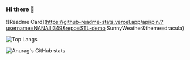 ### Hi there 👋

<!--
**NANAIII349/NANAIII349** is a ✨ _special_ ✨ repository because its `README.md` (this file) appears on your GitHub profile.

Here are some ideas to get you started:

- 🔭 I’m currently working on ...
- 🌱 I’m currently learning ...
- 👯 I’m looking to collaborate on ...
- 🤔 I’m looking for help with ...
- 💬 Ask me about ...
- 📫 How to reach me: ...
- 😄 Pronouns: ...
- ⚡ Fun fact: ...
![Anurag's GitHub stats](https://github-readme-stats.vercel.app/api?username=NANAIII349&show_icons=true&theme=dracula)
-->

![Readme Card](https://github-readme-stats.vercel.app/api/pin/?username=NANAIII349&repo=STL-demo SunnyWeather&theme=dracula)

![Top Langs](https://github-readme-stats.vercel.app/api/top-langs/?username=NANAIII349&layout=compact&theme=highcontrast)

![Anurag's GitHub stats](https://github-readme-stats.vercel.app/api?username=NANAIII349&show_icons=true&theme=dracula)
